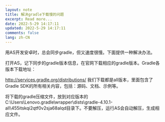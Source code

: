 ```yaml
---
layout: note
title: 解决gradle下载慢的问题
excerpt: Read more...
date: 2022-5-29 14:17:11
updated: 2022-5-29 14:17:11
comments: false
lang: zh-CN
---
```


用AS开发安卓时，总会同步gradle，但又速度很慢。下面提供一种解决办法。

打开AS，记下同步的gradle版本信息，在官网下载相应的gradle版本。Gradle各版本下载地址：

http://services.gradle.org/distributions/ 我们下载都是all版本，里面包含了Gradle SDK的所有相关内容，包括：源码、文档、示例等。

将下载的gradle压缩文件，放到对应版本的C:\Users\Lenovo\.gradle\wrapper\dists\gradle-4.10.1-all\455itskqi2qtf0v2sja68alqd目录下。不要解压，运行AS会自动解压，生成相应文件。

  